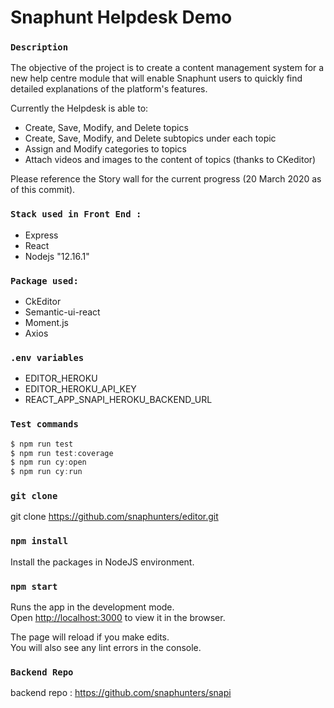 # Snaphunt Helpdesk Demo

### `Description`
The objective of the project is to create a content management system for a new help centre module that will enable Snaphunt users to quickly find detailed explanations of the platform's features. 

Currently the Helpdesk is able to: 
- Create, Save, Modify, and Delete topics
- Create, Save, Modify, and Delete subtopics under each topic 
- Assign and Modify categories to topics 
- Attach videos and images to the content of topics (thanks to CKeditor)

Please reference the Story wall for the current progress (20 March 2020 as of this commit).

### `Stack used in Front End :`

- Express
- React
- Nodejs "12.16.1"

### `Package used:`

- CkEditor
- Semantic-ui-react
- Moment.js
- Axios

### `.env variables`
- EDITOR_HEROKU
- EDITOR_HEROKU_API_KEY
- REACT_APP_SNAPI_HEROKU_BACKEND_URL

### `Test commands`

```javascript
$ npm run test
$ npm run test:coverage
$ npm run cy:open
$ npm run cy:run
```
### `git clone`
git clone https://github.com/snaphunters/editor.git <br/>

### `npm install`

Install the packages in NodeJS environment.<br/>

### `npm start`

Runs the app in the development mode.<br />
Open [http://localhost:3000](http://localhost:3000) to view it in the browser.

The page will reload if you make edits.<br />
You will also see any lint errors in the console.

### `Backend Repo`
backend repo : https://github.com/snaphunters/snapi
